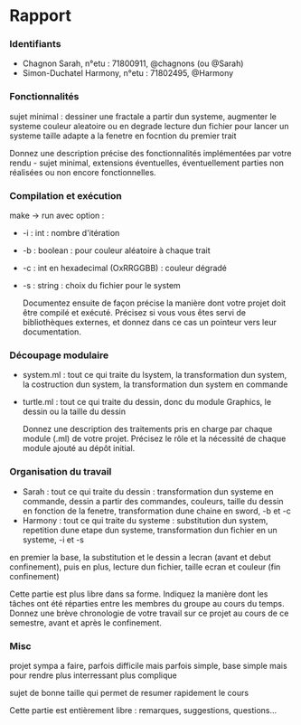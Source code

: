 # Rapport

### Identifiants

- Chagnon Sarah, n°etu : 71800911, @chagnons (ou @Sarah)
- Simon-Duchatel Harmony, n°etu : 71802495, @Harmony

### Fonctionnalités

sujet minimal : dessiner une fractale a partir dun systeme, augmenter le systeme
couleur aleatoire ou en degrade
lecture dun fichier pour lancer un systeme
taille adapte a la fenetre en focntion du premier trait

   Donnez une description précise des fonctionnalités implémentées
   par votre rendu - sujet minimal, extensions éventuelles,
   éventuellement parties non réalisées ou non encore fonctionnelles.

### Compilation et exécution

make -> run avec option : 
- -i : int : nombre d'itération 
- -b : boolean : pour couleur aléatoire à chaque trait
- -c : int en hexadecimal (OxRRGGBB) : couleur dégradé 
- -s : string : choix du fichier pour le system

   Documentez ensuite de façon précise la manière dont votre
   projet doit être compilé et exécuté. Précisez si vous vous êtes
   servi de bibliothèques externes, et donnez dans ce cas un pointeur
   vers leur documentation.

### Découpage modulaire

- system.ml : tout ce qui traite du lsystem, la transformation dun system, la costruction dun system, la transformation dun system en commande
- turtle.ml : tout ce qui traite du dessin, donc du module Graphics, le dessin ou la taille du dessin

   Donnez une description des traitements pris en charge par chaque
   module (.ml) de votre projet. Précisez le rôle et la nécessité
   de chaque module ajouté au dépôt initial.

### Organisation du travail

- Sarah : tout ce qui traite du dessin : transformation dun systeme en commande, dessin a partir des commandes, couleurs, taille du dessin en fonction de la
fenetre, transformation dune chaine en sword, -b et -c
- Harmony : tout ce qui traite du systeme : substitution dun system, repetition dune etape dun systeme, transformation dun fichier en un systeme, -i et -s

en premier la base, la substitution et le dessin a lecran (avant et debut confinement), puis en plus, lecture dun fichier, taille ecran et couleur 
(fin confinement)

   Cette partie est plus libre dans sa forme. Indiquez la manière
   dont les tâches ont été réparties entre les membres du groupe
   au cours du temps. Donnez une brève chronologie de votre travail
   sur ce projet au cours de ce semestre, avant et après le
   confinement.

### Misc

projet sympa a faire, parfois difficile mais parfois simple, base simple mais pour rendre plus interressant plus complique

sujet de bonne taille qui permet de resumer rapidement le cours 

   Cette partie est entièrement libre : remarques, suggestions,
   questions...